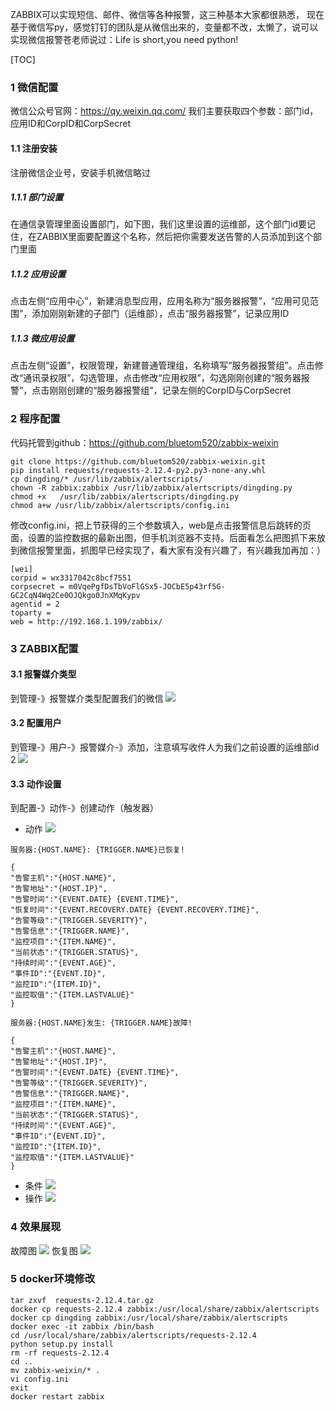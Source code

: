 ZABBIX可以实现短信、邮件、微信等各种报警，这三种基本大家都很熟悉， 现在基于微信写py，感觉钉钉的团队是从微信出来的，变量都不改，太懒了，说可以实现微信报警苍老师说过：Life is short,you need python!

[TOC]
### 1 微信配置
微信公众号官网：https://qy.weixin.qq.com/
我们主要获取四个参数：部门id，应用ID和CorpID和CorpSecret
#### 1.1 注册安装
注册微信企业号，安装手机微信略过
##### 1.1.1 部门设置
在通信录管理里面设置部门，如下图，我们这里设置的运维部，这个部门id要记住，在ZABBIX里面要配置这个名称，然后把你需要发送告警的人员添加到这个部门里面
##### 1.1.2 应用设置
点击左侧“应用中心”，新建消息型应用，应用名称为“服务器报警”，“应用可见范围”，添加刚刚新建的子部门（运维部），点击“服务器报警”，记录应用ID
##### 1.1.3 微应用设置
点击左侧“设置”，权限管理，新建普通管理组，名称填写“服务器报警组”。点击修改“通讯录权限”，勾选管理，点击修改“应用权限”，勾选刚刚创建的“服务器报警”，点击刚刚创建的“服务器报警组”，记录左侧的CorpID与CorpSecret
### 2 程序配置
代码托管到github：https://github.com/bluetom520/zabbix-weixin
```
git clone https://github.com/bluetom520/zabbix-weixin.git
pip install requests/requests-2.12.4-py2.py3-none-any.whl
cp dingding/* /usr/lib/zabbix/alertscripts/
chown -R zabbix:zabbix /usr/lib/zabbix/alertscripts/dingding.py
chmod +x   /usr/lib/zabbix/alertscripts/dingding.py
chmod a+w /usr/lib/zabbix/alertscripts/config.ini

```
修改config.ini，把上节获得的三个参数填入，web是点击报警信息后跳转的页面，设置的监控数据的最新出图，但手机浏览器不支持。后面看怎么把图抓下来放到微信报警里面，抓图早已经实现了，看大家有没有兴趣了，有兴趣我加再加：）
```
[wei]
corpid = wx3317042c8bcf7551
corpsecret = m0VqePgfDsTbVoFlGSx5-JOCbE5p43rf5G-GC2CqN4Wq2Ce0OJQkgo0JnXMqKypv
agentid = 2
toparty =
web = http://192.168.1.199/zabbix/
```
### 3 ZABBIX配置
#### 3.1 报警媒介类型
到管理-》报警媒介类型配置我们的微信
![](leanote://file/getImage?fileId=587386aa4f1ffe4e59000001)
#### 3.2 配置用户
到管理-》用户-》报警媒介-》添加，注意填写收件人为我们之前设置的运维部id 2
![](leanote://file/getImage?fileId=587386cf4f1ffe4e59000002)
#### 3.3 动作设置
到配置-》动作-》创建动作（触发器）
 - 动作
![](leanote://file/getImage?fileId=587089ffd31d9c3103000006)
```
服务器:{HOST.NAME}: {TRIGGER.NAME}已恢复!

{
"告警主机":"{HOST.NAME}",
"告警地址":"{HOST.IP}",
"告警时间":"{EVENT.DATE} {EVENT.TIME}",
"恢复时间":"{EVENT.RECOVERY.DATE} {EVENT.RECOVERY.TIME}",
"告警等级":"{TRIGGER.SEVERITY}",
"告警信息":"{TRIGGER.NAME}",
"监控项目":"{ITEM.NAME}",
"当前状态":"{TRIGGER.STATUS}",
"持续时间":"{EVENT.AGE}",
"事件ID":"{EVENT.ID}",
"监控ID":"{ITEM.ID}",
"监控取值":"{ITEM.LASTVALUE}"
}

服务器:{HOST.NAME}发生: {TRIGGER.NAME}故障!

{
"告警主机":"{HOST.NAME}",
"告警地址":"{HOST.IP}",
"告警时间":"{EVENT.DATE} {EVENT.TIME}",
"告警等级":"{TRIGGER.SEVERITY}",
"告警信息":"{TRIGGER.NAME}",
"监控项目":"{ITEM.NAME}",
"当前状态":"{TRIGGER.STATUS}",
"持续时间":"{EVENT.AGE}",
"事件ID":"{EVENT.ID}",
"监控ID":"{ITEM.ID}",
"监控取值":"{ITEM.LASTVALUE}"
}
```
 - 条件
![](leanote://file/getImage?fileId=58708a1dd31d9c3103000007)
 - 操作
![](leanote://file/getImage?fileId=587386fb4f1ffe4e59000003)

### 4 效果展现
故障图
![](leanote://file/getImage?fileId=587388a24f1ffe4e59000004)
恢复图
![](leanote://file/getImage?fileId=587388ae4f1ffe4e59000005)

### 5 docker环境修改
```
tar zxvf  requests-2.12.4.tar.gz
docker cp requests-2.12.4 zabbix:/usr/local/share/zabbix/alertscripts
docker cp dingding zabbix:/usr/local/share/zabbix/alertscripts
docker exec -it zabbix /bin/bash
cd /usr/local/share/zabbix/alertscripts/requests-2.12.4
python setup.py install
rm -rf requests-2.12.4
cd ..
mv zabbix-weixin/* .
vi config.ini
exit
docker restart zabbix

```
